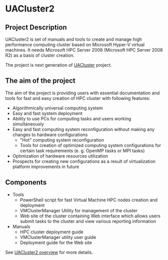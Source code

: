 # UACluster2
## Project Description
UACluster2 is set of manuals and tools to create and manage high performance computing cluster based on Microsoft Hyper-V virtual machines. It needs Microsoft HPC Server 2008 (Microsoft HPC Server 2008 R2) as a basis of cluster creation. 

The project is next generation of [UACluster](http://uacluster.codeplex.com/) project.

## The aim of the project
The aim of the project is providing users with essential documentation and tools for fast and easy creation of HPC cluster with following features:
 - Algorithmically universal computing system
 - Easy and fast system deployment
 - Ability to use PCs for computing tasks and users working simultaneously
 - Easy and fast computing system reconfiguration without making any changes to hardware configurations
   - "Hot" computing system reconfiguration
   - Tools for creation of optimized computing system configurations for certain task requirements (e. g. OpenMP tasks or MPI tasks)
 - Optimization of hardware resources utilization
 - Prospects for creating new configurations as a result of virtualization platform improvements in future
 ## Components
 - Tools
   - PowerShell script for fast Virtual Machine HPC nodes creation and deployment
   - VMClusterManager Utility for management of the cluster
   - Web site of the cluster containing Web interface which allows users submit tasks to the cluster and view various reporting information
 - Manuals
   - HPC cluster deployment guide
   - VMClusterManager utility user guide
   - Deployment guide for the Web site

See [UACluster2 overview](docs/UACluster2%20overview.docx?raw=true) for more details.
